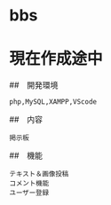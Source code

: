# bbs
# 現在作成途中　

##　開発環境  

    php,MySQL,XAMPP,VScode
    
##　内容  

    掲示板
    
##　機能  

    テキスト＆画像投稿
    コメント機能
    ユーザー登録

